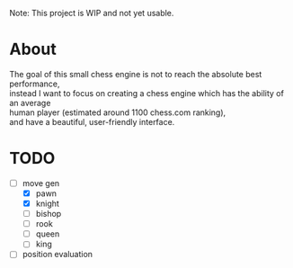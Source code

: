 Note: This project is WIP and not yet usable.

# About
The goal of this small chess engine is not to reach the absolute best performance,  
instead I want to focus on creating a chess engine which has the ability of an average  
human player (estimated around 1100 chess.com ranking),  
and have a beautiful, user-friendly interface.  

# TODO
- [ ] move gen
  - [x] pawn
  - [x] knight
  - [ ] bishop
  - [ ] rook
  - [ ] queen
  - [ ] king
- [ ] position evaluation

